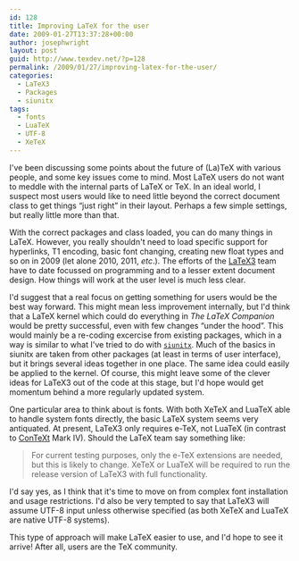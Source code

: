 ```yaml
---
id: 128
title: Improving LaTeX for the user
date: 2009-01-27T13:37:28+00:00
author: josephwright
layout: post
guid: http://www.texdev.net/?p=128
permalink: /2009/01/27/improving-latex-for-the-user/
categories:
  - LaTeX3
  - Packages
  - siunitx
tags:
  - fonts
  - LuaTeX
  - UTF-8
  - XeTeX
---
```

I've been discussing some points about the future of (La)TeX with various people, and some key issues come to mind. Most LaTeX users do not want to meddle with the internal parts of LaTeX or TeX. In an ideal world, I suspect most users would like to need little beyond the correct document class to get things “just right” in their layout. Perhaps a few simple settings, but really little more than that.

With the correct packages and class loaded, you can do many things in LaTeX. However, you really shouldn't need to load specific support for hyperlinks, T1 encoding, basic font changing, creating new float types and so on in 2009 (let alone 2010, 2011, _etc_.). The efforts of the [LaTeX3](http://www.latex-project.org/latex3.html) team have to date focussed on programming and to a lesser extent document design. How things will work at the user level is much less clear.

I'd suggest that a real focus on getting something for users would be the best way forward. This might mean less improvement internally, but I'd think that a LaTeX kernel which could do everything in _The LaTeX Companion_ would be pretty successful, even with few changes “under the hood”. This would mainly be a re-coding excercise from existing packages, which in a way is similar to what I've tried to do with [`siunitx`](https://ctan.org/pkg/siunitx). Much of the basics in siunitx are taken from other packages (at least in terms of user interface), but it brings several ideas together in one place. The same idea could easily be applied to the kernel. Of course, this might leave some of the clever ideas for LaTeX3 out of the code at this stage, but I'd hope would get momentum behind a more regularly updated system.

One particular area to think about is fonts. With both XeTeX and LuaTeX able to handle system fonts directly, the basic LaTeX system seems very antiquated. At present, LaTeX3 only requires e-TeX, not LuaTeX (in contrast to [ConTeXt](http://wiki.contextgarden.net) Mark IV). Should the LaTeX team say something like:

> For current testing purposes, only the e-TeX extensions are needed, but this is likely to change. XeTeX or LuaTeX will be required to run the release version of LaTeX3 with full functionality.

I'd say yes, as I think that it's time to move on from complex font installation and usage restrictions. I'd also be very tempted to say that LaTeX3 will assume UTF-8 input unless otherwise specified (as both XeTeX and LuaTeX are native UTF-8 systems).

This type of approach will make LaTeX easier to use, and I'd hope to see it arrive! After all, users are the TeX community.
